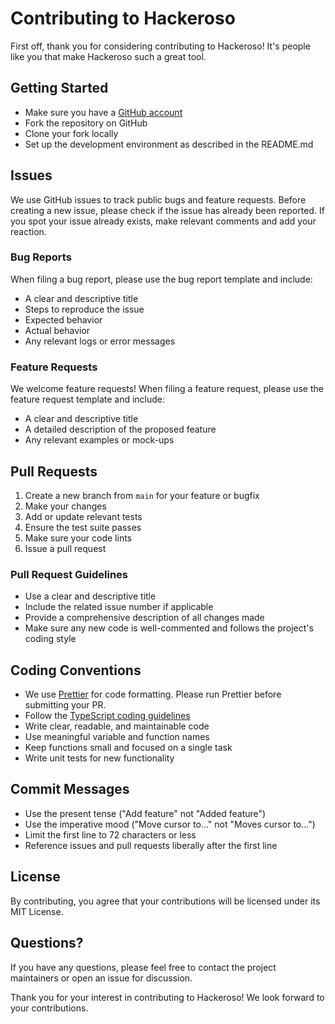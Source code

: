 # Contributing to Hackeroso

First off, thank you for considering contributing to Hackeroso! It's people like you that make Hackeroso such a great tool.

## Getting Started

- Make sure you have a [GitHub account](https://github.com/signup/free)
- Fork the repository on GitHub
- Clone your fork locally
- Set up the development environment as described in the README.md

## Issues

We use GitHub issues to track public bugs and feature requests. Before creating a new issue, please check if the issue has already been reported. If you spot your issue already exists, make relevant comments and add your reaction.

### Bug Reports

When filing a bug report, please use the bug report template and include:

- A clear and descriptive title
- Steps to reproduce the issue
- Expected behavior
- Actual behavior
- Any relevant logs or error messages

### Feature Requests

We welcome feature requests! When filing a feature request, please use the feature request template and include:

- A clear and descriptive title
- A detailed description of the proposed feature
- Any relevant examples or mock-ups

## Pull Requests

1. Create a new branch from `main` for your feature or bugfix
2. Make your changes
3. Add or update relevant tests
4. Ensure the test suite passes
5. Make sure your code lints
6. Issue a pull request

### Pull Request Guidelines

- Use a clear and descriptive title
- Include the related issue number if applicable
- Provide a comprehensive description of all changes made
- Make sure any new code is well-commented and follows the project's coding style

## Coding Conventions

- We use [Prettier](https://prettier.io/) for code formatting. Please run Prettier before submitting your PR.
- Follow the [TypeScript coding guidelines](https://github.com/microsoft/TypeScript/wiki/Coding-guidelines)
- Write clear, readable, and maintainable code
- Use meaningful variable and function names
- Keep functions small and focused on a single task
- Write unit tests for new functionality

## Commit Messages

- Use the present tense ("Add feature" not "Added feature")
- Use the imperative mood ("Move cursor to..." not "Moves cursor to...")
- Limit the first line to 72 characters or less
- Reference issues and pull requests liberally after the first line

## License

By contributing, you agree that your contributions will be licensed under its MIT License.

## Questions?

If you have any questions, please feel free to contact the project maintainers or open an issue for discussion.

Thank you for your interest in contributing to Hackeroso! We look forward to your contributions.
